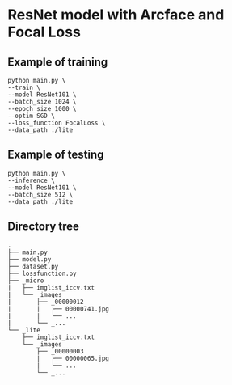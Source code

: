 # ResNet model with Arcface and Focal Loss

## Example of training
```
python main.py \
--train \
--model ResNet101 \
--batch_size 1024 \
--epoch_size 1000 \
--optim SGD \
--loss_function FocalLoss \
--data_path ./lite
```

## Example of testing
```
python main.py \
--inference \
--model ResNet101 \
--batch_size 512 \
--data_path ./lite
```

## Directory tree
```
.
├── main.py
├── model.py
├── dataset.py
├── lossfunction.py
├── _micro
|   ├── imglist_iccv.txt
|   └── _images
|       ├── _00000012
|       |   ├── 00000741.jpg
|       |   └── ...
|       └── _...
└── _lite
    ├── imglist_iccv.txt
    └── _images
        ├── _00000003
        |   ├── 00000065.jpg
        |   └── ...
        └── _...
```

